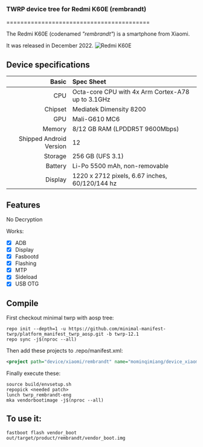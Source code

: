 ### TWRP device tree for Redmi K60E (rembrandt)

=========================================

The Redmi K60E (codenamed _"rembrandt"_) is a smartphone from Xiaomi.

It was released in December 2022.
![Redmi K60E](https://cdn.cnbj0.fds.api.mi-img.com/b2c-shopapi-pms/pms_1672037146.81276139.png)
## Device specifications

Basic   | Spec Sheet
-------:|:-------------------------
CPU     | Octa-core CPU with 4x Arm Cortex-A78 up to 3.1GHz
Chipset | Mediatek Dimensity 8200
GPU     | Mali-G610 MC6
Memory  | 8/12 GB RAM (LPDDR5T 9600Mbps)
Shipped Android Version | 12
Storage | 256 GB (UFS 3.1)
Battery | Li-Po 5500 mAh, non-removable
Display | 1220 x 2712 pixels, 6.67 inches, 60/120/144 hz

## Features

No Decryption

Works:

- [X] ADB
- [X] Display
- [X] Fasbootd
- [X] Flashing
- [X] MTP
- [X] Sideload
- [X] USB OTG

## Compile

First checkout minimal twrp with aosp tree:

```
repo init --depth=1 -u https://github.com/minimal-manifest-twrp/platform_manifest_twrp_aosp.git -b twrp-12.1
repo sync -j$(nproc --all)
```

Then add these projects to .repo/manifest.xml:

```xml
<project path="device/xiaomi/rembrandt" name="mominqimiang/device_xiaomi_rembrandt_twrp" remote="github" revision="TWRP-12.1_kernel_5.10.117" />
```

Finally execute these:

```
source build/envsetup.sh
repopick <needed patch>
lunch twrp_rembrandt-eng
mka vendorbootimage -j$(nproc --all)
```
## To use it:

```
fastboot flash vendor_boot out/target/product/rembrandt/vendor_boot.img
```
